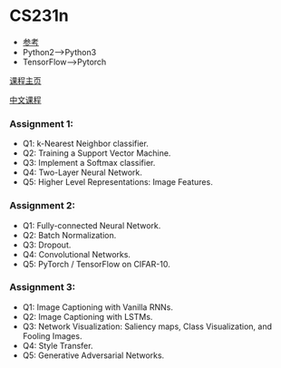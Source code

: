 # CS231n
- [参考](https://github.com/lightaime/cs231n)
- Python2-->Python3
- TensorFlow-->Pytorch

[课程主页](http://cs231n.stanford.edu/)

[中文课程](https://study.163.com/course/introduction/1003223001.htm)

### Assignment 1:
- Q1: k-Nearest Neighbor classifier.
- Q2: Training a Support Vector Machine. 
- Q3: Implement a Softmax classifier. 
- Q4: Two-Layer Neural Network. 
- Q5: Higher Level Representations: Image Features. 
### Assignment 2:
- Q1: Fully-connected Neural Network. 
- Q2: Batch Normalization.
- Q3: Dropout. 
- Q4: Convolutional Networks. 
- Q5: PyTorch / TensorFlow on CIFAR-10. 
### Assignment 3:
- Q1: Image Captioning with Vanilla RNNs. 
- Q2: Image Captioning with LSTMs. 
- Q3: Network Visualization: Saliency maps, Class Visualization, and Fooling Images. 
- Q4: Style Transfer.
- Q5: Generative Adversarial Networks. 
